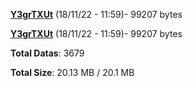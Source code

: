 [**Y3grTXUt**](/data/Y3grTXUt.txt) (18/11/22 - 11:59)- 99207 bytes

[**Y3grTXUt**](/data/Y3grTXUt.txt) (18/11/22 - 11:59)- 99207 bytes

**Total Datas**: 3679

**Total Size**: 20.13 MB / 20.1 MB